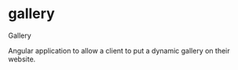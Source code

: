# gallery

Gallery

Angular application to allow a client to put a dynamic gallery on their website.
